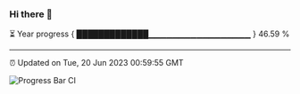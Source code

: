### Hi there 👋

⏳ Year progress { █████████████▁▁▁▁▁▁▁▁▁▁▁▁▁▁▁▁▁ } 46.59 %

---

⏰ Updated on Tue, 20 Jun 2023 00:59:55 GMT

![Progress Bar CI](https://github.com/liununu/liununu/workflows/Progress%20Bar%20CI/badge.svg)
